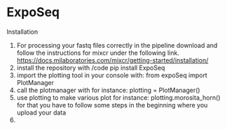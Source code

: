 # ExpoSeq
Installation
1. For processing your fastq files correctly in the pipeline download and follow the instructions for mixcr under the following link.
  https://docs.milaboratories.com/mixcr/getting-started/installation/
2. install the repository with 
  /code pip install ExpoSeq
3. import the plotting tool in your console with:
  from expoSeq import PlotManager
4. call the plotmanager with for instance:
    plotting = PlotManager()
5. use plotting to make various plot for instance:
   plotting.morosita_horn()
   for that you have to follow some steps in the beginning where you upload your data
6. 